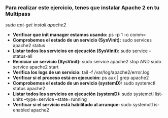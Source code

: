 ### Para realizar este ejercicio, tenes que instalar Apache 2 en tu Multipass
*sudo apt-get install apache2*

- __Verificar que init manager estamos usando:__ ps -p 1 -o comm=
- __Comprobemos el estado de un servicio (SysVinit):__ sudo services apache2 status
- __Listar todos los servicios en ejecución (SysVinit):__ sudo service –status-all
- __Reiniciar un servicio (SysVinit):__ sudo service apache2 stop AND sudo service apache2 start
- __Verifica los logs de un servicio:__ tail -f /var/log/apache2/error.log
- __Verificar si el proceso está en ejecución:__ ps aux | grep apache2
- __Comprobemos el estado de un servicio (systemD):__ sudo systemctl status apache2
- __Listar todos los servicios en ejecución (systemD):__ sudo systemctl list-units –type=service –state=running
- __Verificar si el servicio está habilitado al arranque:__ sudo systemctl is-enabled apache2
